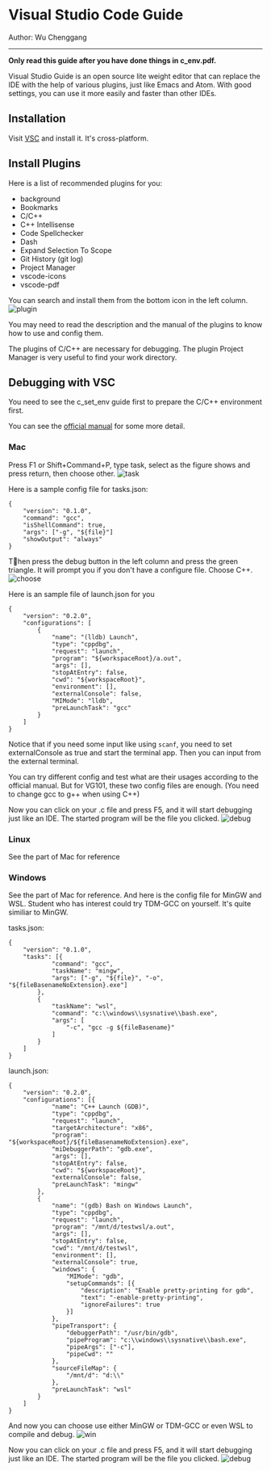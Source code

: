 # Visual Studio Code Guide
Author: Wu Chenggang

***

**Only read this guide after you have done things in c\_env.pdf.**

Visual Studio Guide is an open source lite weight editor that can replace the IDE with the help of various plugins, just like Emacs and Atom. With good settings, you can use it more easily and faster than other IDEs.

## Installation

Visit [VSC](https://code.visualstudio.com) and install it. It's cross-platform.

## Install Plugins

Here is a list of recommended plugins for you:
- background
- Bookmarks
- C/C++
- C++ Intellisense
- Code Spellchecker
- Dash
- Expand Selection To Scope
- Git History (git log)
- Project Manager
- vscode-icons
- vscode-pdf

You can search and install them from the bottom icon in the left column.![plugin](plugin.png)

You may need to read the description and the manual of the plugins to know how to use and config them.

The plugins of C/C++ are necessary for debugging. The plugin Project Manager is very useful to find your work directory.

## Debugging with VSC

You need to see the c_set_env guide first to prepare the C/C++ environment first.

You can see the [official manual](https://code.visualstudio.com/docs/editor/codebasics) for some more detail.

### Mac

Press F1 or Shift+Command+P, type task, select as the figure shows and press return, then choose other.
![task](task.png)

Here is a sample config file for tasks.json:
```
{
    "version": "0.1.0",
    "command": "gcc",
    "isShellCommand": true,
    "args": ["-g", "${file}"]
    "showOutput": "always"
}
```

Then press the debug button in the left column and press the green triangle. It will prompt you if you don't have a configure file. Choose C++.
![choose](choose.png)

Here is an sample file of launch.json for you
```
{
    "version": "0.2.0",
    "configurations": [
        {
            "name": "(lldb) Launch",
            "type": "cppdbg",
            "request": "launch",
            "program": "${workspaceRoot}/a.out",
            "args": [],
            "stopAtEntry": false,
            "cwd": "${workspaceRoot}",
            "environment": [],
            "externalConsole": false,
            "MIMode": "lldb",
            "preLaunchTask": "gcc"
        }
    ]
}
```

Notice that if you need some input like using ```scanf```, you need to set externalConsole as true and start the terminal app. Then you can input from the external terminal.

You can try different config and test what are their usages according to the official manual. But for VG101, these two config files are enough. (You need to change gcc to g++ when using C++)

Now you can click on your .c file and press F5, and it will start debugging just like an IDE. The started program will be the file you clicked.
![debug](debug.png)

### Linux

See the part of Mac for reference

### Windows

See the part of Mac for reference. And here is the config file for MinGW and WSL. Student who has interest could try TDM-GCC on yourself. It's quite similiar to MinGW.

tasks.json:
```
{
    "version": "0.1.0",
    "tasks": [{
            "command": "gcc",
            "taskName": "mingw",
            "args": ["-g", "${file}", "-o", "${fileBasenameNoExtension}.exe"]
        },
        {
            "taskName": "wsl",
            "command": "c:\\windows\\sysnative\\bash.exe",
            "args": [
                "-c", "gcc -g ${fileBasename}"
            ]
        }
    ]
}
```

launch.json:
```
{
    "version": "0.2.0",
    "configurations": [{
            "name": "C++ Launch (GDB)",
            "type": "cppdbg",
            "request": "launch",
            "targetArchitecture": "x86",
            "program": "${workspaceRoot}/${fileBasenameNoExtension}.exe",
            "miDebuggerPath": "gdb.exe",
            "args": [],
            "stopAtEntry": false,
            "cwd": "${workspaceRoot}",
            "externalConsole": false,
            "preLaunchTask": "mingw"
        },
        {
            "name": "(gdb) Bash on Windows Launch",
            "type": "cppdbg",
            "request": "launch",
            "program": "/mnt/d/testwsl/a.out",
            "args": [],
            "stopAtEntry": false,
            "cwd": "/mnt/d/testwsl",
            "environment": [],
            "externalConsole": true,
            "windows": {
                "MIMode": "gdb",
                "setupCommands": [{
                    "description": "Enable pretty-printing for gdb",
                    "text": "-enable-pretty-printing",
                    "ignoreFailures": true
                }]
            },
            "pipeTransport": {
                "debuggerPath": "/usr/bin/gdb",
                "pipeProgram": "c:\\windows\\sysnative\\bash.exe",
                "pipeArgs": ["-c"],
                "pipeCwd": ""
            },
            "sourceFileMap": {
                "/mnt/d": "d:\\"
            },
            "preLaunchTask": "wsl"
        }
    ]
}
```

And now you can choose use either MinGW or TDM-GCC or even WSL to compile and debug.
![win](win.png)

Now you can click on your .c file and press F5, and it will start debugging just like an IDE. The started program will be the file you clicked.
![debug](debug.png)
